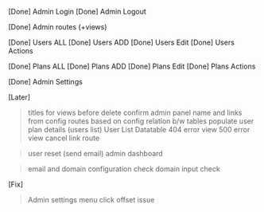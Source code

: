 [Done] Admin Login
[Done] Admin Logout

[Done] Admin routes (+views)

[Done] Users ALL
[Done] Users ADD
[Done] Users Edit
[Done] Users Actions

[Done] Plans ALL
[Done] Plans ADD
[Done] Plans Edit
[Done] Plans Actions

[Done] Admin Settings

[Later]
> titles for views
> before delete confirm
> admin panel name and links from config
> routes based on config
> relation b/w tables
> populate user plan details (users list)
> User List Datatable
> 404 error view
> 500 error view
> cancel link route

> user reset (send email)
> admin dashboard

> email and domain configuration check
> domain input check

[Fix]
> Admin settings menu click offset issue